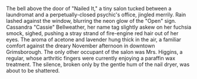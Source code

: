 The bell above the door of "Nailed It," a tiny salon tucked between a laundromat and a perpetually-closed psychic's office, jingled merrily.  Rain lashed against the window, blurring the neon glow of the "Open" sign. Cassandra "Cassie" Bellweather, her name tag slightly askew on her fuchsia smock, sighed, pushing a stray strand of fire-engine red hair out of her eyes.  The aroma of acetone and lavender hung thick in the air, a familiar comfort against the dreary November afternoon in downtown Grimsborough. The only other occupant of the salon was Mrs. Higgins, a regular, whose arthritic fingers were currently enjoying a paraffin wax treatment. The silence, broken only by the gentle hum of the nail dryer, was about to be shattered.

